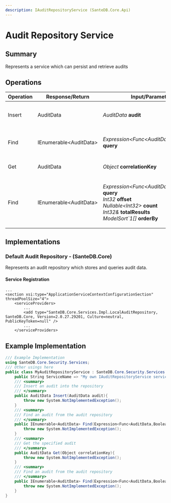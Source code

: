 ```yaml
---
description: IAuditRepositoryService (SanteDB.Core.Api)
---
```


# Audit Repository Service

## Summary

Represents a service which can persist and retrieve audits

## Operations

| Operation | Response/Return         | Input/Parameter                                                                                                                                                                                                                                                                                 | Description                             |
| --------- | ----------------------- | ----------------------------------------------------------------------------------------------------------------------------------------------------------------------------------------------------------------------------------------------------------------------------------------------- | --------------------------------------- |
| Insert    | AuditData               | _AuditData_ **audit**                                                                                                                                                                                                                                                                           | Insert an audit into the repository     |
| Find      | IEnumerable\<AuditData> | _Expression\<Func\<AuditData,Boolean>>_ **query**                                                                                                                                                                                                                                               | Find an audit from the audit repository |
| Get       | AuditData               | _Object_ **correlationKey**                                                                                                                                                                                                                                                                     | Get the specified audit                 |
| Find      | IEnumerable\<AuditData> | <p><em>Expression&#x3C;Func&#x3C;AuditData,Boolean>></em> <strong>query</strong><br><em>Int32</em> <strong>offset</strong><br><em>Nullable&#x3C;Int32></em> <strong>count</strong><br><em>Int32&#x26;</em> <strong>totalResults</strong><br><em>ModelSort`1[]</em> <strong>orderBy</strong></p> | Find an audit from the audit repository |

## Implementations

### Default Audit Repository - (SanteDB.Core)

Represents an audit repository which stores and queries audit data.

#### Service Registration

```markup
...
<section xsi:type="ApplicationServiceContextConfigurationSection" threadPoolSize="4">
    <serviceProviders>
        ...
        <add type="SanteDB.Core.Services.Impl.LocalAuditRepository, SanteDB.Core, Version=2.0.27.29201, Culture=neutral, PublicKeyToken=null" />
        ...
    </serviceProviders>
```

## Example Implementation

```csharp
/// Example Implementation
using SanteDB.Core.Security.Services;
/// Other usings here
public class MyAuditRepositoryService : SanteDB.Core.Security.Services.IAuditRepositoryService { 
    public String ServiceName => "My own IAuditRepositoryService service";
    /// <summary>
    /// Insert an audit into the repository
    /// </summary>
    public AuditData Insert(AuditData audit){
        throw new System.NotImplementedException();
    }
    /// <summary>
    /// Find an audit from the audit repository
    /// </summary>
    public IEnumerable<AuditData> Find(Expression<Func<AuditData,Boolean>> query){
        throw new System.NotImplementedException();
    }
    /// <summary>
    /// Get the specified audit
    /// </summary>
    public AuditData Get(Object correlationKey){
        throw new System.NotImplementedException();
    }
    /// <summary>
    /// Find an audit from the audit repository
    /// </summary>
    public IEnumerable<AuditData> Find(Expression<Func<AuditData,Boolean>> query,Int32 offset,Nullable<Int32> count,Int32& totalResults,ModelSort`1[] orderBy){
        throw new System.NotImplementedException();
    }
}
```
